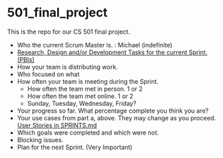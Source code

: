 # 501_final_project

This is the repo for our CS 501 final project.

- Who the current Scrum Master is. : Michael (indefinite)
- [Research, Design and/or Development Tasks for the current Sprint. (PBIs)](SPRINTS.md)
- How your team is distributing work.
- Who focused on what
- How often your team is meeting during the Sprint.
  - How often the team met in person. 1 or 2
  -  How often the team met online. 1 or 2
  - Sunday, Tuesday, Wednesday, Friday?
- Your progress so far.  What percentage complete you think you are?
- Your use cases from part a, above.  They may change as you proceed. [User Stories in SPRINTS.md](SPRINTS.md#user-stories)
- Which goals were completed and which were not.
- Blocking issues.
- Plan for the next Sprint. (Very Important)
